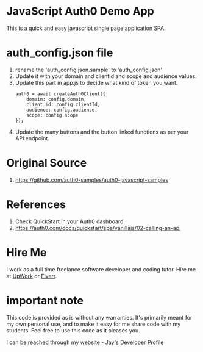 # JavaScript Auth0 Demo App

This is a quick and easy javascript single page application SPA. 

# auth_config.json file

1. rename the 'auth_config.json.sample' to 'auth_config.json'
1. Update it with your domain and clientId and scope and audience values.
1. Update this part in app.js to decide what kind of token you want. 
    ```
    auth0 = await createAuth0Client({
        domain: config.domain,
        client_id: config.clientId,
        audience: config.audience,
        scope: config.scope
    });
    ```
1. Update the many buttons and the button linked functions as per your API endpoint.

# Original Source

1. https://github.com/auth0-samples/auth0-javascript-samples

# References

1. Check QuickStart in your Auth0 dashboard.
1. https://auth0.com/docs/quickstart/spa/vanillajs/02-calling-an-api

# Hire Me

I work as a full time freelance software developer and coding tutor. Hire me at [UpWork](https://www.upwork.com/fl/vijayasimhabr) or [Fiverr](https://www.fiverr.com/jay_codeguy). 

# important note 

This code is provided as is without any warranties. It's primarily meant for my own personal use, and to make it easy for me share code with my students. Feel free to use this code as it pleases you.

I can be reached through my website - [Jay's Developer Profile](https://jay-study-nildana.github.io/developerprofile)